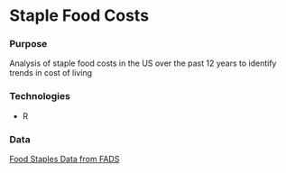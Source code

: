 # Staple Food Costs

### Purpose
Analysis of staple food costs in the US over the past 12 years to identify trends in cost of living

### Technologies
* R

### Data
[Food Staples Data from FADS](https://www.ers.usda.gov/data-products/food-availability-per-capita-data-system/) 
